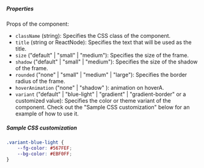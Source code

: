 ##### Properties

Props of the component:

- `className` (string): Specifies the CSS class of the component.
- `title` (string or ReactNode): Specifies the text that will be used as the title.
- `size` ("default" | "small" | "medium"): Specifies the size of the frame.
- `shadow` ("default" | "small" | "medium"): Specifies the size of the shadow of the frame.
- `rounded` ("none" | "small" | "medium" | "large"): Specifies the border radius of the frame.
- `hoverAnimation` ("none" | "shadow" ): animation on hoverA.
- `variant` ("default" | "blue-light" | "gradient" | "gradient-border" or a customized value): Specifies the color or theme variant of the component. Check out the "Sample CSS customization" below for an example of how to use it.

##### Sample CSS customization
```css
.variant-blue-light {
    --fg-color: #567FEF;
    --bg-color: #EBF0FF;
}
```
